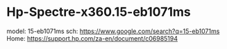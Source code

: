# Hp-Spectre-x360.15-eb1071ms
model: 15-eb1071ms sch: https://www.google.com/search?q=15-eb1071ms Home: https://support.hp.com/za-en/document/c06985194 
